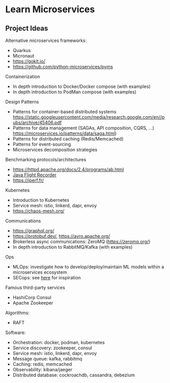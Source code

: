 # Learn Microservices

## Project Ideas
Alternative microservices frameworks: 
* Quarkus
* Micronaut
* https://gokit.io/
* https://github.com/python-microservices/pyms

Containerization
* In depth introduction to Docker/Docker compose (with examples)
* In depth introduction to PodMan compose (with examples)

Design Patterns
* Patterns for container-based distributed systems https://static.googleusercontent.com/media/research.google.com/en//pubs/archive/45406.pdf
* Patterns for data management (SAGAs, API composition, CQRS, ...) https://microservices.io/patterns/data/saga.html)
* Patterns for distributed caching (Redis/Memcached)
* Patterns for event-sourcing
* Microservices decomposition strategies

Benchmarking protocols/architectures
* https://httpd.apache.org/docs/2.4/programs/ab.html
* [Java Flight Recorder](https://www.baeldung.com/java-flight-recorder-monitoring)
* https://iperf.fr/

Kubernetes
* Introduction to Kubernetes
* Service mesh: istio, linkerd, dapr, envoy
* https://chaos-mesh.org/

Communications
* https://graphql.org/
* https://protobuf.dev/, https://avro.apache.org/
* Brokerless async communications: ZeroMQ (https://zeromq.org/)
* In depth introduction to RabbitMQ/Kafka (with examples)

Ops
* MLOps: investigate how to develop/deploy/maintain ML models within a microservices ecosystem
* SECops: see [here](https://www.practical-devsecops.com/securing-microservices-architecture-with-devsecops-and-kubernetes/) for inspiration

Famous third-party services
* HashiCorp Consul
* Apache Zookeeper

Algorithms:
* RAFT

Software:
* Orchestration: docker, podman, kubernetes
* Service discovery: zookeeper, consul
* Service mesh: istio, linkerd, dapr, envoy
* Message queue: kafka, rabbitmq
* Caching: redis, memcached
* Observability: kibana/jaeger
* Distributed database: cockroachdb, cassandra, debezium
